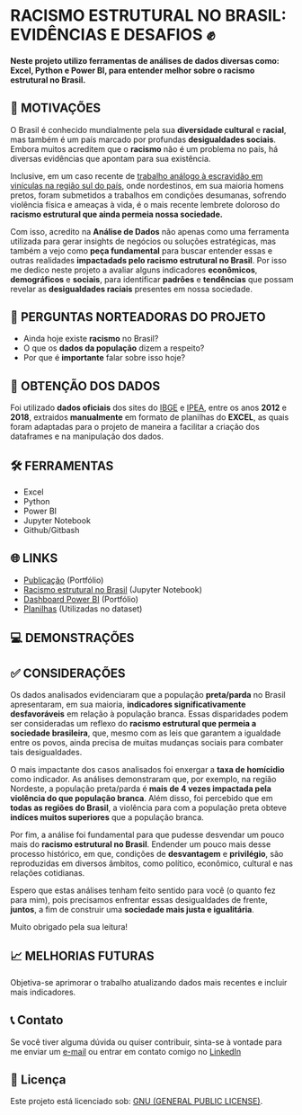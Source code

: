 # RACISMO ESTRUTURAL NO BRASIL: EVIDÊNCIAS E DESAFIOS ✊
#### Neste projeto utilizo ferramentas de análises de dados diversas como: Excel, Python e Power BI, para entender melhor sobre o racismo estrutural no Brasil.

## 🎯 MOTIVAÇÕES
O Brasil é conhecido mundialmente pela sua **diversidade cultural** e **racial**, mas também é um país marcado por profundas **desigualdades sociais**. Embora muitos acreditem que o **racismo** não é um problema no país, há diversas evidências que apontam para sua existência. 

Inclusive, em um caso recente de [trabalho análogo à escravidão em vinículas na região sul do país](https://www.dw.com/pt-br/o-que-se-sabe-sobre-caso-de-trabalho-análogo-à-escravidão-no-rs/a-64865707), onde nordestinos, em sua maioria homens pretos, foram submetidos a trabalhos em condições desumanas, sofrendo violência física e ameaças à vida, é o mais recente lembrete doloroso do **racismo estrutural que ainda permeia nossa sociedade.**

Com isso, acredito na **Análise de Dados** não apenas como uma ferramenta utilizada para gerar insights de negócios ou soluções estratégicas, mas também a vejo como **peça fundamental** para buscar entender essas e outras realidades **impactadads pelo racismo estrutural no Brasil**. Por isso me dedico neste projeto a avaliar alguns indicadores **econômicos**, **demográficos** e **sociais**, para identificar **padrões** e **tendências** que possam revelar as **desigualdades raciais** presentes em nossa sociedade.

## 💭 PERGUNTAS NORTEADORAS DO PROJETO
- Ainda hoje existe **racismo** no Brasil?
- O que os **dados da população** dizem a respeito?
- Por que é **importante** falar sobre isso hoje?
   
## 🎲 OBTENÇÃO DOS DADOS
Foi utilizado **dados oficiais** dos sites do [IBGE](https://www.ibge.gov.br/estatisticas/sociais/populacao/25844-desigualdades-sociais-por-cor-ou-raca.html) e [IPEA](https://www.ipea.gov.br/atlasviolencia/), entre os anos **2012** e **2018**, extraidos **manualmente** em formato de planilhas do **EXCEL**, as quais foram adaptadas para o projeto de maneira a facilitar a criação dos dataframes e na manipulação dos dados.

## 🛠️ FERRAMENTAS
- Excel
- Python
- Power BI
- Jupyter Notebook
- Github/Gitbash
  
## 🌐 LINKS
- [Publicação](https://pinheiro-dataset.github.io/portfolio/racismo.html) (Portfólio)
- [Racismo estrutural no Brasil](https://nbviewer.org/github/Pinheiro-dataset/racismo-estrutural/blob/main/Analise_racismo_estrutural.ipynb) (Jupyter Notebook)
- [Dashboard Power BI](https://app.powerbi.com/view?r=eyJrIjoiNThkN2Q4ZjgtNGFhYS00YWFlLThkMDMtZmE5ZjMzZGM1MzBjIiwidCI6IjBkZjE5YTliLTgyMDItNDA3ZC04ZDQ3LWFiMGZkOTJiYmJmMiJ9) (Portfólio)
- [Planilhas](https://github.com/Pinheiro-dataset/racismo-estrutural) (Utilizadas no dataset)

## 💻 DEMONSTRAÇÕES

[](https://i.postimg.cc/NFfDpZVG/racismo23.png)

## ✅  CONSIDERAÇÕES

Os dados analisados evidenciaram que a população **preta/parda** no Brasil apresentaram, em sua maioria, **indicadores significativamente desfavoráveis** em relação à população branca. Essas disparidades podem ser consideradas um reflexo do **racismo estrutural que permeia a sociedade brasileira**, que, mesmo com as leis que garantem a igualdade entre os povos, ainda precisa de muitas mudanças sociais para combater tais desigualdades.

O mais impactante dos casos analisados foi enxergar a **taxa de homícidio** como indicador. As análises demonstraram que, por exemplo, na região Nordeste, a população preta/parda é **mais de 4 vezes impactada pela violência do que população branca**. Além disso, foi percebido que em **todas as regiões do Brasil**, a violência para com a população preta obteve **indíces muitos superiores** que a população branca.

Por fim, a análise foi fundamental para que pudesse desvendar um pouco mais do **racismo estrutural no Brasil**. Endender um pouco mais desse processo histórico, em que, condições de **desvantagem** e **privilégio**, são reproduzidas em diversos âmbitos, como político, econômico, cultural e nas relações cotidianas.

Espero que estas análises tenham feito sentido para você (o quanto fez para mim), pois precisamos enfrentar essas desigualdades de frente, **juntos**, a fim de construir uma **sociedade mais justa e igualitária**. 

Muito obrigado pela sua leitura!

## 📈 MELHORIAS FUTURAS
Objetiva-se aprimorar o trabalho atualizando dados mais recentes e incluir mais indicadores.

## 📞 Contato 
Se você tiver alguma dúvida ou quiser contribuir, sinta-se à vontade para me enviar um [e-mail](rodrigosantospinheiro@gmail.com) ou entrar em contato comigo no [LinkedIn](https://www.linkedin.com/in/rodrigo-s-pinheiro/)

## 📝 Licença
Este projeto está licenciado sob: [GNU (GENERAL PUBLIC LICENSE)]().




